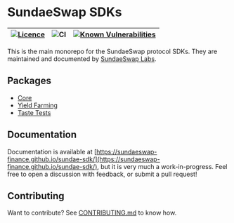 # SundaeSwap SDKs

| [![Licence](https://img.shields.io/github/license/SundaeSwap-finance/sundae-sdk)](https://github.com/SundaeSwap-finance/sundae-sdk/blob/main/LICENSE) | ![CI](https://github.com/SundaeSwap-finance/sundae-sdk/actions/workflows/ci.yml/badge.svg) | [![Known Vulnerabilities](https://snyk.io/test/github/SundaeSwap-finance/sundae-sdk/badge.svg)](https://snyk.io/test/github/SundaeSwap-finance/sundae-sdk/) |
|----------|----------|----------|

This is the main monorepo for the SundaeSwap protocol SDKs. They are maintained and documented by [SundaeSwap Labs](https://sundae.fi).

## Packages

- [Core](./packages/core/)
- [Yield Farming](./packages/yield-farming/)
- [Taste Tests](./packages/taste-test/)

## Documentation

Documentation is available at [https://sundaeswap-finance.github.io/sundae-sdk/](https://sundaeswap-finance.github.io/sundae-sdk/), but it is very much a work-in-progress. Feel free to open a discussion with feedback, or submit a pull request!

## Contributing

Want to contribute? See [CONTRIBUTING.md](CONTRIBUTING.md) to know how.

